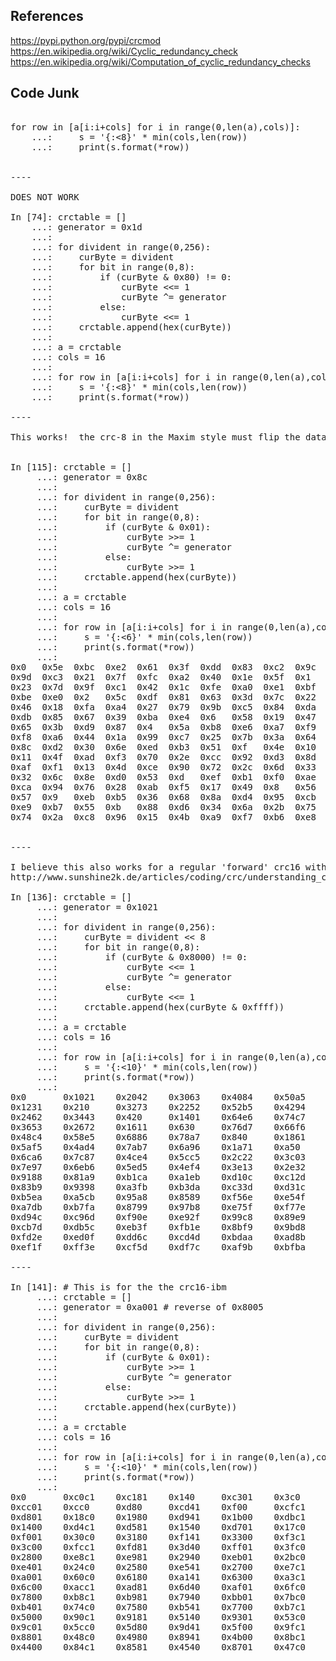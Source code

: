 ## References

https://pypi.python.org/pypi/crcmod
https://en.wikipedia.org/wiki/Cyclic_redundancy_check
https://en.wikipedia.org/wiki/Computation_of_cyclic_redundancy_checks



## Code Junk

<pre>

for row in [a[i:i+cols] for i in range(0,len(a),cols)]:
    ...:     s = '{:<8}' * min(cols,len(row))
    ...:     print(s.format(*row))


----

DOES NOT WORK

In [74]: crctable = []
    ...: generator = 0x1d
    ...: 
    ...: for divident in range(0,256):
    ...:     curByte = divident
    ...:     for bit in range(0,8):
    ...:         if (curByte & 0x80) != 0:
    ...:             curByte <<= 1
    ...:             curByte ^= generator
    ...:         else:
    ...:             curByte <<= 1
    ...:     crctable.append(hex(curByte))
    ...: 
    ...: a = crctable
    ...: cols = 16
    ...: 
    ...: for row in [a[i:i+cols] for i in range(0,len(a),cols)]:
    ...:     s = '{:<8}' * min(cols,len(row))
    ...:     print(s.format(*row))    

----

This works!  the crc-8 in the Maxim style must flip the data or something


In [115]: crctable = []
     ...: generator = 0x8c
     ...: 
     ...: for divident in range(0,256):
     ...:     curByte = divident
     ...:     for bit in range(0,8):
     ...:         if (curByte & 0x01):
     ...:             curByte >>= 1
     ...:             curByte ^= generator
     ...:         else:
     ...:             curByte >>= 1
     ...:     crctable.append(hex(curByte))
     ...: 
     ...: a = crctable
     ...: cols = 16
     ...: 
     ...: for row in [a[i:i+cols] for i in range(0,len(a),cols)]:
     ...:     s = '{:<6}' * min(cols,len(row))
     ...:     print(s.format(*row))    
     ...: 
0x0   0x5e  0xbc  0xe2  0x61  0x3f  0xdd  0x83  0xc2  0x9c  0x7e  0x20  0xa3  0xfd  0x1f  0x41  
0x9d  0xc3  0x21  0x7f  0xfc  0xa2  0x40  0x1e  0x5f  0x1   0xe3  0xbd  0x3e  0x60  0x82  0xdc  
0x23  0x7d  0x9f  0xc1  0x42  0x1c  0xfe  0xa0  0xe1  0xbf  0x5d  0x3   0x80  0xde  0x3c  0x62  
0xbe  0xe0  0x2   0x5c  0xdf  0x81  0x63  0x3d  0x7c  0x22  0xc0  0x9e  0x1d  0x43  0xa1  0xff  
0x46  0x18  0xfa  0xa4  0x27  0x79  0x9b  0xc5  0x84  0xda  0x38  0x66  0xe5  0xbb  0x59  0x7   
0xdb  0x85  0x67  0x39  0xba  0xe4  0x6   0x58  0x19  0x47  0xa5  0xfb  0x78  0x26  0xc4  0x9a  
0x65  0x3b  0xd9  0x87  0x4   0x5a  0xb8  0xe6  0xa7  0xf9  0x1b  0x45  0xc6  0x98  0x7a  0x24  
0xf8  0xa6  0x44  0x1a  0x99  0xc7  0x25  0x7b  0x3a  0x64  0x86  0xd8  0x5b  0x5   0xe7  0xb9  
0x8c  0xd2  0x30  0x6e  0xed  0xb3  0x51  0xf   0x4e  0x10  0xf2  0xac  0x2f  0x71  0x93  0xcd  
0x11  0x4f  0xad  0xf3  0x70  0x2e  0xcc  0x92  0xd3  0x8d  0x6f  0x31  0xb2  0xec  0xe   0x50  
0xaf  0xf1  0x13  0x4d  0xce  0x90  0x72  0x2c  0x6d  0x33  0xd1  0x8f  0xc   0x52  0xb0  0xee  
0x32  0x6c  0x8e  0xd0  0x53  0xd   0xef  0xb1  0xf0  0xae  0x4c  0x12  0x91  0xcf  0x2d  0x73  
0xca  0x94  0x76  0x28  0xab  0xf5  0x17  0x49  0x8   0x56  0xb4  0xea  0x69  0x37  0xd5  0x8b  
0x57  0x9   0xeb  0xb5  0x36  0x68  0x8a  0xd4  0x95  0xcb  0x29  0x77  0xf4  0xaa  0x48  0x16  
0xe9  0xb7  0x55  0xb   0x88  0xd6  0x34  0x6a  0x2b  0x75  0x97  0xc9  0x4a  0x14  0xf6  0xa8  
0x74  0x2a  0xc8  0x96  0x15  0x4b  0xa9  0xf7  0xb6  0xe8  0xa   0x54  0xd7  0x89  0x6b  0x35


----

I believe this also works for a regular 'forward' crc16 with the given polynomial.
http://www.sunshine2k.de/articles/coding/crc/understanding_crc.html#ch5

In [136]: crctable = []
     ...: generator = 0x1021
     ...: 
     ...: for divident in range(0,256):
     ...:     curByte = divident << 8
     ...:     for bit in range(0,8):
     ...:         if (curByte & 0x8000) != 0:
     ...:             curByte <<= 1
     ...:             curByte ^= generator
     ...:         else:
     ...:             curByte <<= 1
     ...:     crctable.append(hex(curByte & 0xffff))
     ...: 
     ...: a = crctable
     ...: cols = 16
     ...: 
     ...: for row in [a[i:i+cols] for i in range(0,len(a),cols)]:
     ...:     s = '{:<10}' * min(cols,len(row))
     ...:     print(s.format(*row))    
     ...: 
0x0       0x1021    0x2042    0x3063    0x4084    0x50a5    0x60c6    0x70e7    0x8108    0x9129    0xa14a    0xb16b    0xc18c    0xd1ad    0xe1ce    0xf1ef    
0x1231    0x210     0x3273    0x2252    0x52b5    0x4294    0x72f7    0x62d6    0x9339    0x8318    0xb37b    0xa35a    0xd3bd    0xc39c    0xf3ff    0xe3de    
0x2462    0x3443    0x420     0x1401    0x64e6    0x74c7    0x44a4    0x5485    0xa56a    0xb54b    0x8528    0x9509    0xe5ee    0xf5cf    0xc5ac    0xd58d    
0x3653    0x2672    0x1611    0x630     0x76d7    0x66f6    0x5695    0x46b4    0xb75b    0xa77a    0x9719    0x8738    0xf7df    0xe7fe    0xd79d    0xc7bc    
0x48c4    0x58e5    0x6886    0x78a7    0x840     0x1861    0x2802    0x3823    0xc9cc    0xd9ed    0xe98e    0xf9af    0x8948    0x9969    0xa90a    0xb92b    
0x5af5    0x4ad4    0x7ab7    0x6a96    0x1a71    0xa50     0x3a33    0x2a12    0xdbfd    0xcbdc    0xfbbf    0xeb9e    0x9b79    0x8b58    0xbb3b    0xab1a    
0x6ca6    0x7c87    0x4ce4    0x5cc5    0x2c22    0x3c03    0xc60     0x1c41    0xedae    0xfd8f    0xcdec    0xddcd    0xad2a    0xbd0b    0x8d68    0x9d49    
0x7e97    0x6eb6    0x5ed5    0x4ef4    0x3e13    0x2e32    0x1e51    0xe70     0xff9f    0xefbe    0xdfdd    0xcffc    0xbf1b    0xaf3a    0x9f59    0x8f78    
0x9188    0x81a9    0xb1ca    0xa1eb    0xd10c    0xc12d    0xf14e    0xe16f    0x1080    0xa1      0x30c2    0x20e3    0x5004    0x4025    0x7046    0x6067    
0x83b9    0x9398    0xa3fb    0xb3da    0xc33d    0xd31c    0xe37f    0xf35e    0x2b1     0x1290    0x22f3    0x32d2    0x4235    0x5214    0x6277    0x7256    
0xb5ea    0xa5cb    0x95a8    0x8589    0xf56e    0xe54f    0xd52c    0xc50d    0x34e2    0x24c3    0x14a0    0x481     0x7466    0x6447    0x5424    0x4405    
0xa7db    0xb7fa    0x8799    0x97b8    0xe75f    0xf77e    0xc71d    0xd73c    0x26d3    0x36f2    0x691     0x16b0    0x6657    0x7676    0x4615    0x5634    
0xd94c    0xc96d    0xf90e    0xe92f    0x99c8    0x89e9    0xb98a    0xa9ab    0x5844    0x4865    0x7806    0x6827    0x18c0    0x8e1     0x3882    0x28a3    
0xcb7d    0xdb5c    0xeb3f    0xfb1e    0x8bf9    0x9bd8    0xabbb    0xbb9a    0x4a75    0x5a54    0x6a37    0x7a16    0xaf1     0x1ad0    0x2ab3    0x3a92    
0xfd2e    0xed0f    0xdd6c    0xcd4d    0xbdaa    0xad8b    0x9de8    0x8dc9    0x7c26    0x6c07    0x5c64    0x4c45    0x3ca2    0x2c83    0x1ce0    0xcc1     
0xef1f    0xff3e    0xcf5d    0xdf7c    0xaf9b    0xbfba    0x8fd9    0x9ff8    0x6e17    0x7e36    0x4e55    0x5e74    0x2e93    0x3eb2    0xed1     0x1ef0  

----

In [141]: # This is for the the crc16-ibm
     ...: crctable = []
     ...: generator = 0xa001 # reverse of 0x8005
     ...: 
     ...: for divident in range(0,256):
     ...:     curByte = divident
     ...:     for bit in range(0,8):
     ...:         if (curByte & 0x01):
     ...:             curByte >>= 1
     ...:             curByte ^= generator
     ...:         else:
     ...:             curByte >>= 1
     ...:     crctable.append(hex(curByte))
     ...: 
     ...: a = crctable
     ...: cols = 16
     ...: 
     ...: for row in [a[i:i+cols] for i in range(0,len(a),cols)]:
     ...:     s = '{:<10}' * min(cols,len(row))
     ...:     print(s.format(*row))    
     ...: 
0x0       0xc0c1    0xc181    0x140     0xc301    0x3c0     0x280     0xc241    0xc601    0x6c0     0x780     0xc741    0x500     0xc5c1    0xc481    0x440     
0xcc01    0xcc0     0xd80     0xcd41    0xf00     0xcfc1    0xce81    0xe40     0xa00     0xcac1    0xcb81    0xb40     0xc901    0x9c0     0x880     0xc841    
0xd801    0x18c0    0x1980    0xd941    0x1b00    0xdbc1    0xda81    0x1a40    0x1e00    0xdec1    0xdf81    0x1f40    0xdd01    0x1dc0    0x1c80    0xdc41    
0x1400    0xd4c1    0xd581    0x1540    0xd701    0x17c0    0x1680    0xd641    0xd201    0x12c0    0x1380    0xd341    0x1100    0xd1c1    0xd081    0x1040    
0xf001    0x30c0    0x3180    0xf141    0x3300    0xf3c1    0xf281    0x3240    0x3600    0xf6c1    0xf781    0x3740    0xf501    0x35c0    0x3480    0xf441    
0x3c00    0xfcc1    0xfd81    0x3d40    0xff01    0x3fc0    0x3e80    0xfe41    0xfa01    0x3ac0    0x3b80    0xfb41    0x3900    0xf9c1    0xf881    0x3840    
0x2800    0xe8c1    0xe981    0x2940    0xeb01    0x2bc0    0x2a80    0xea41    0xee01    0x2ec0    0x2f80    0xef41    0x2d00    0xedc1    0xec81    0x2c40    
0xe401    0x24c0    0x2580    0xe541    0x2700    0xe7c1    0xe681    0x2640    0x2200    0xe2c1    0xe381    0x2340    0xe101    0x21c0    0x2080    0xe041    
0xa001    0x60c0    0x6180    0xa141    0x6300    0xa3c1    0xa281    0x6240    0x6600    0xa6c1    0xa781    0x6740    0xa501    0x65c0    0x6480    0xa441    
0x6c00    0xacc1    0xad81    0x6d40    0xaf01    0x6fc0    0x6e80    0xae41    0xaa01    0x6ac0    0x6b80    0xab41    0x6900    0xa9c1    0xa881    0x6840    
0x7800    0xb8c1    0xb981    0x7940    0xbb01    0x7bc0    0x7a80    0xba41    0xbe01    0x7ec0    0x7f80    0xbf41    0x7d00    0xbdc1    0xbc81    0x7c40    
0xb401    0x74c0    0x7580    0xb541    0x7700    0xb7c1    0xb681    0x7640    0x7200    0xb2c1    0xb381    0x7340    0xb101    0x71c0    0x7080    0xb041    
0x5000    0x90c1    0x9181    0x5140    0x9301    0x53c0    0x5280    0x9241    0x9601    0x56c0    0x5780    0x9741    0x5500    0x95c1    0x9481    0x5440    
0x9c01    0x5cc0    0x5d80    0x9d41    0x5f00    0x9fc1    0x9e81    0x5e40    0x5a00    0x9ac1    0x9b81    0x5b40    0x9901    0x59c0    0x5880    0x9841    
0x8801    0x48c0    0x4980    0x8941    0x4b00    0x8bc1    0x8a81    0x4a40    0x4e00    0x8ec1    0x8f81    0x4f40    0x8d01    0x4dc0    0x4c80    0x8c41    
0x4400    0x84c1    0x8581    0x4540    0x8701    0x47c0    0x4680    0x8641    0x8201    0x42c0    0x4380    0x8341    0x4100    0x81c1    0x8081    0x4040

</pre>

